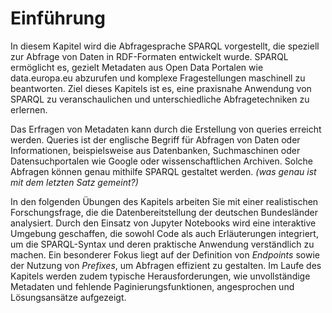 # Einführung
In diesem Kapitel wird die Abfragesprache SPARQL vorgestellt, die speziell zur Abfrage von Daten in RDF-Formaten entwickelt wurde. SPARQL ermöglicht es, gezielt Metadaten aus Open Data Portalen wie data.europa.eu abzurufen und komplexe Fragestellungen maschinell zu beantworten. Ziel dieses Kapitels ist es, eine praxisnahe Anwendung von SPARQL zu veranschaulichen und unterschiedliche Abfragetechniken zu erlernen.

Das Erfragen von Metadaten kann durch die Erstellung von queries erreicht werden. Queries ist der englische Begriff für Abfragen von Daten oder Informationen, beispielsweise aus Datenbanken, Suchmaschinen oder Datensuchportalen wie Google oder wissenschaftlichen Archiven. Solche Abfragen können genau mithilfe SPARQL gestaltet werden. *(was genau ist mit dem letzten Satz gemeint?)*

In den folgenden Übungen des Kapitels arbeiten Sie mit einer realistischen Forschungsfrage, die die Datenbereitstellung der deutschen Bundesländer analysiert. Durch den Einsatz von Jupyter Notebooks wird eine interaktive Umgebung geschaffen, die sowohl Code als auch Erläuterungen integriert, um die SPARQL-Syntax und deren praktische Anwendung verständlich zu machen. Ein besonderer Fokus liegt auf der Definition von *Endpoints* sowie der Nutzung von *Prefixes*, um Abfragen effizient zu gestalten. Im Laufe des Kapitels werden zudem typische Herausforderungen, wie unvollständige Metadaten und fehlende Paginierungsfunktionen, angesprochen und Lösungsansätze aufgezeigt.
